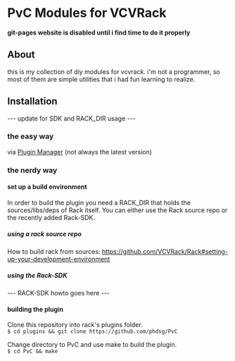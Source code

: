 # PvC Modules for VCVRack

__git-pages website is disabled until i find time to do it properly__

## About
this is my collection of diy modules for vcvrack.
i'm not a programmer, so most of them are simple utilities that i had fun learning to realize.

## Installation

--- update for SDK and RACK_DIR usage ---

### the easy way

  via [Plugin Manager](https://vcvrack.com/plugins.html#pvc) (not always the latest version)

### the nerdy way

#### set up a build environment

  In order to build the plugin you need a RACK_DIR that holds the sources/libs/deps of Rack itself.
  You can either use the Rack source repo or the recently added Rack-SDK.

##### using a rack source repo

  How to build rack from sources: https://github.com/VCVRack/Rack#setting-up-your-development-environment  
  
##### using the Rack-SDK

  --- RACK-SDK howto goes here ---
  
#### building the plugin
  
  Clone this repository into rack's plugins folder.  
    `$ cd plugins && git clone https://github.com/phdsg/PvC`  
    
  Change directory to PvC and use make to build the plugin.  
    `$ cd PvC && make` 

